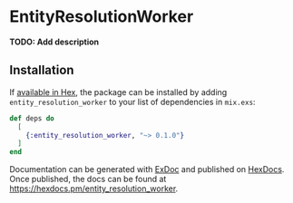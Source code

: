 # EntityResolutionWorker

**TODO: Add description**

## Installation

If [available in Hex](https://hex.pm/docs/publish), the package can be installed
by adding `entity_resolution_worker` to your list of dependencies in `mix.exs`:

```elixir
def deps do
  [
    {:entity_resolution_worker, "~> 0.1.0"}
  ]
end
```

Documentation can be generated with [ExDoc](https://github.com/elixir-lang/ex_doc)
and published on [HexDocs](https://hexdocs.pm). Once published, the docs can
be found at <https://hexdocs.pm/entity_resolution_worker>.

